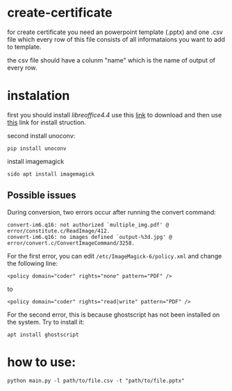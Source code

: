 # create-certificate

for create certificate you need an powerpoint template (.pptx) and one .csv file which every row of this file consists of all informataions you want to add to template.

the csv file should have a colunm "name" which is the name of output of every row.

# instalation
first you should install *libreoffice4.4* use this [link](https://downloadarchive.documentfoundation.org/libreoffice/old/4.4.7.2/deb/x86_64/) to download and then use [this](https://sourcedigit.com/14874-install-libreoffice-4-4-ubuntu-14-04/) link for install struction.

second install unoconv:
```
pip install unoconv
```

install imagemagick
```commandline
sido apt install imagemagick
```

## Possible issues
During conversion, two errors occur after running the convert command:

```
convert-im6.q16: not authorized `multiple_img.pdf' @ error/constitute.c/ReadImage/412.
convert-im6.q16: no images defined `output-%3d.jpg' @ error/convert.c/ConvertImageCommand/3258.
```

For the first error, you can edit ```/etc/ImageMagick-6/policy.xml``` and change the following line:

```commandline
<policy domain="coder" rights="none" pattern="PDF" />
```

to 
```commandline
<policy domain="coder" rights="read|write" pattern="PDF" />
```

For the second error, this is because ghostscript has not been installed on the system. Try to install it:

```commandline
apt install ghostscript

```

# how to use:
```
python main.py -l path/to/file.csv -t "path/to/file.pptx"
```
